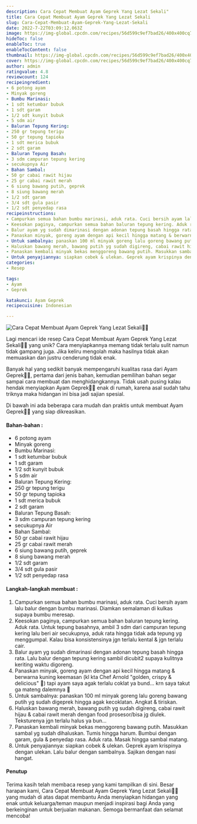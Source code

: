 ```yaml
---
description: Cara Cepat Membuat Ayam Geprek Yang Lezat Sekali"
title: Cara Cepat Membuat Ayam Geprek Yang Lezat Sekali
slug: Cara-Cepat-Membuat-Ayam-Geprek-Yang-Lezat-Sekali
date: 2022-7-22T03:09:12.063Z
image: https://img-global.cpcdn.com/recipes/56d599c9ef7bad26/400x400cq70/photo.jpg
hideToc: false
enableToc: true
enableTocContent: false
thumbnail: https://img-global.cpcdn.com/recipes/56d599c9ef7bad26/400x400cq70/photo.jpg
cover: https://img-global.cpcdn.com/recipes/56d599c9ef7bad26/400x400cq70/photo.jpg
author: admin
ratingvalue: 4.8
reviewcount: 124
recipeingredient:
- 6 potong ayam
- Minyak goreng
- Bumbu Marinasi:
- 1 sdt ketumbar bubuk
- 1 sdt garam
- 1/2 sdt kunyit bubuk
- 5 sdm air
- Baluran Tepung Kering:
- 250 gr tepung terigu
- 50 gr tepung tapioka
- 1 sdt merica bubuk
- 2 sdt garam
- Baluran Tepung Basah:
- 3 sdm campuran tepung kering
- secukupnya Air
- Bahan Sambal:
- 50 gr cabai rawit hijau
- 25 gr cabai rawit merah
- 6 siung bawang putih, geprek
- 8 siung bawang merah
- 1/2 sdt garam
- 3/4 sdt gula pasir
- 1/2 sdt penyedap rasa
recipeinstructions:
- Campurkan semua bahan bumbu marinasi, aduk rata. Cuci bersih ayam lalu balur dengan bumbu marinasi. Diamkan semalaman di kulkas supaya bumbu meresap.
- Keesokan paginya, campurkan semua bahan baluran tepung kering. Aduk rata. Untuk tepung basahnya, ambil 3 sdm dari campuran tepung kering lalu beri air secukupnya, aduk rata hingga tidak ada tepung yg menggumpal. Kalau bisa konsistensinya jgn terlalu kental & jgn terlalu cair.
- Balur ayam yg sudah dimarinasi dengan adonan tepung basah hingga rata. Lalu balur dengan tepung kering sambil dicubit2 supaya kulitnya keriting waktu digoreng.
- Panaskan minyak, goreng ayam dengan api kecil hingga matang & berwarna kuning keemasan (kl kta Chef Arnold "golden, crispy & delicious" 🤭) tapi ayam saya agak terlalu coklat ya bund... krn saya takut ga mateng dalemnya 🤭
- Untuk sambalnya: panaskan 100 ml minyak goreng lalu goreng bawang putih yg sudah digeprek hingga agak kecoklatan. Angkat & tiriskan.
- Haluskan bawang merah, bawang putih yg sudah digireng, cabai rawit hijau & cabai rawit merah dengan food prosesor/bisa jg diulek. Teksturenya jgn terlalu halus ya bun...
- Panaskan kembali minyak bekas menggoreng bawang putih. Masukkan sambal yg sudah dihaluskan. Tumis hingga harum. Bumbui dengan garam, gula & penyedap rasa. Aduk rata. Masak hingga sambal matang.
- Untuk penyajiannya: siapkan cobek & ulekan. Geprek ayam krispinya dengan ulekan. Lalu balur dengan sambalnya. Sajikan dengan nasi hangat.
categories:
- Resep

tags:
- Ayam
- Geprek

katakunci: Ayam Geprek
recipecuisine: Indonesian

---
```


![Cara Cepat Membuat Ayam Geprek Yang Lezat Sekali👩‍🍳](https://img-global.cpcdn.com/recipes/56d599c9ef7bad26/400x400cq70/photo.jpg)

Lagi mencari ide resep Cara Cepat Membuat Ayam Geprek Yang Lezat Sekali👩‍🍳 yang unik? Cara menyiapkannya memang tidak terlalu sulit namun tidak gampang juga. Jika keliru mengolah maka hasilnya tidak akan memuaskan dan justru cenderung tidak enak.

Banyak hal yang sedikit banyak mempengaruhi kualitas rasa dari Ayam Geprek👩‍🍳, pertama dari jenis bahan, kemudian pemilihan bahan segar sampai cara membuat dan menghidangkannya. Tidak usah pusing kalau hendak menyiapkan Ayam Geprek👩‍🍳 enak di rumah, karena asal sudah tahu triknya maka hidangan ini bisa jadi sajian spesial.

Di bawah ini ada beberapa cara mudah dan praktis untuk membuat Ayam Geprek👩‍🍳 yang siap dikreasikan.

<!--inarticleads1-->

#### Bahan-bahan :

- 6 potong ayam
- Minyak goreng
- Bumbu Marinasi:
- 1 sdt ketumbar bubuk
- 1 sdt garam
- 1/2 sdt kunyit bubuk
- 5 sdm air
- Baluran Tepung Kering:
- 250 gr tepung terigu
- 50 gr tepung tapioka
- 1 sdt merica bubuk
- 2 sdt garam
- Baluran Tepung Basah:
- 3 sdm campuran tepung kering
- secukupnya Air
- Bahan Sambal:
- 50 gr cabai rawit hijau
- 25 gr cabai rawit merah
- 6 siung bawang putih, geprek
- 8 siung bawang merah
- 1/2 sdt garam
- 3/4 sdt gula pasir
- 1/2 sdt penyedap rasa

<!--inarticleads2-->

#### Langkah-langkah membuat :

1. Campurkan semua bahan bumbu marinasi, aduk rata. Cuci bersih ayam lalu balur dengan bumbu marinasi. Diamkan semalaman di kulkas supaya bumbu meresap.
1. Keesokan paginya, campurkan semua bahan baluran tepung kering. Aduk rata. Untuk tepung basahnya, ambil 3 sdm dari campuran tepung kering lalu beri air secukupnya, aduk rata hingga tidak ada tepung yg menggumpal. Kalau bisa konsistensinya jgn terlalu kental & jgn terlalu cair.
1. Balur ayam yg sudah dimarinasi dengan adonan tepung basah hingga rata. Lalu balur dengan tepung kering sambil dicubit2 supaya kulitnya keriting waktu digoreng.
1. Panaskan minyak, goreng ayam dengan api kecil hingga matang & berwarna kuning keemasan (kl kta Chef Arnold "golden, crispy & delicious" 🤭) tapi ayam saya agak terlalu coklat ya bund... krn saya takut ga mateng dalemnya 🤭
1. Untuk sambalnya: panaskan 100 ml minyak goreng lalu goreng bawang putih yg sudah digeprek hingga agak kecoklatan. Angkat & tiriskan.
1. Haluskan bawang merah, bawang putih yg sudah digireng, cabai rawit hijau & cabai rawit merah dengan food prosesor/bisa jg diulek. Teksturenya jgn terlalu halus ya bun...
1. Panaskan kembali minyak bekas menggoreng bawang putih. Masukkan sambal yg sudah dihaluskan. Tumis hingga harum. Bumbui dengan garam, gula & penyedap rasa. Aduk rata. Masak hingga sambal matang.
1. Untuk penyajiannya: siapkan cobek & ulekan. Geprek ayam krispinya dengan ulekan. Lalu balur dengan sambalnya. Sajikan dengan nasi hangat.

#### Penutup

Terima kasih telah membaca resep yang kami tampilkan di sini. Besar harapan kami, Cara Cepat Membuat Ayam Geprek Yang Lezat Sekali👩‍🍳 yang mudah di atas dapat membantu Anda menyiapkan hidangan yang enak untuk keluarga/teman maupun menjadi inspirasi bagi Anda yang berkeinginan untuk berjualan makanan. Semoga bermanfaat dan selamat mencoba!
